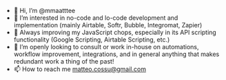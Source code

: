 - 👋 Hi, I’m @mmaatttee
- 👀 I’m interested in no-code and lo-code development and implementation (mainly Airtable, Softr, Bubble, Integromat, Zapier)
- 🌱 Always improving my JavaScript chops, especially in its API scripting functionality (Google Scripting, Airtable Scripting, etc.)
- 💞️ I’m openly looking to consult or work in-house on automations, workflow improvement, integrations, and in general anything that makes redundant work a thing of the past!
- 📫 How to reach me matteo.cossu@gmail.com

<!---
mmaatttee/mmaatttee is a ✨ special ✨ repository because its `README.md` (this file) appears on your GitHub profile.
You can click the Preview link to take a look at your changes.
--->
